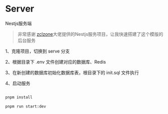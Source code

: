 # Server

Nestjs服务端

> 非常感谢 [zclzone](https://github.com/zclzone)大佬提供的Nestjs服务项目，让我快速搭建了这个模版的后台服务

1、克隆项目，切换到 serve 分支

2、根据目录下 .env 文件创建对应的数据库、Redis

3、在新创建的数据库初始化数据库表，根目录下的 init.sql 文件执行

4、启动服务

```bash

pnpm install

pnpm run start:dev

```
